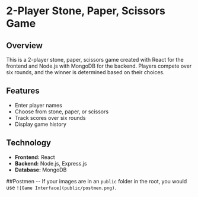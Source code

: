 # 2-Player Stone, Paper, Scissors Game

## Overview
This is a 2-player stone, paper, scissors game created with React for the frontend and Node.js with MongoDB for the backend. Players compete over six rounds, and the winner is determined based on their choices.

## Features
- Enter player names
- Choose from stone, paper, or scissors
- Track scores over six rounds
- Display game history

## Technology
- **Frontend:** React
- **Backend:** Node.js, Express.js
- **Database:** MongoDB

##Postmen
-- If your images are in an `public` folder in the root, you would use `![Game Interface](public/postmen.png)`.
